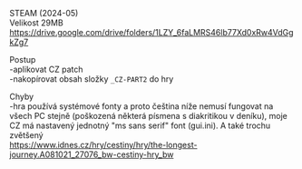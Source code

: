 STEAM (2024-05)
<br/>
Velikost 29MB https://drive.google.com/drive/folders/1LZY_6faLMRS46lb77Xd0xRw4VdGgkZg7

Postup
<br/>
-aplikovat CZ patch
<br/>
-nakopírovat obsah složky ```_CZ-PART2``` do hry

Chyby
<br/>
-hra používá systémové fonty a proto čeština níže nemusí fungovat na všech PC stejně (poškozená některá písmena s diakritikou v deníku), moje CZ má nastavený jednotný "ms sans serif" font (gui.ini). A také trochu zvětšený
<br/>
https://www.idnes.cz/hry/cestiny/hry/the-longest-journey.A081021_27076_bw-cestiny-hry_bw
